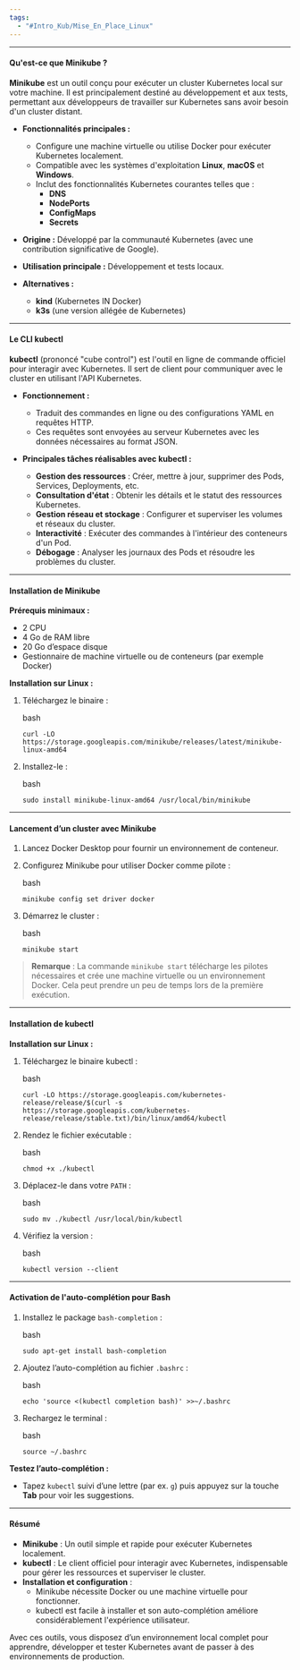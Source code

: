 ```yaml
---
tags:
  - "#Intro_Kub/Mise_En_Place_Linux"
---
```

***

#### **Qu'est-ce que Minikube ?**

**Minikube** est un outil conçu pour exécuter un cluster Kubernetes local sur votre machine. Il est principalement destiné au développement et aux tests, permettant aux développeurs de travailler sur Kubernetes sans avoir besoin d'un cluster distant.

- **Fonctionnalités principales :**
    
    - Configure une machine virtuelle ou utilise Docker pour exécuter Kubernetes localement.
    - Compatible avec les systèmes d'exploitation **Linux**, **macOS** et **Windows**.
    - Inclut des fonctionnalités Kubernetes courantes telles que :
        - **DNS**
        - **NodePorts**
        - **ConfigMaps**
        - **Secrets**
- **Origine :** Développé par la communauté Kubernetes (avec une contribution significative de Google).
    
- **Utilisation principale :** Développement et tests locaux.
    
- **Alternatives :**
    
    - **kind** (Kubernetes IN Docker)
    - **k3s** (une version allégée de Kubernetes)

---

#### **Le CLI kubectl**

**kubectl** (prononcé "cube control") est l'outil en ligne de commande officiel pour interagir avec Kubernetes. Il sert de client pour communiquer avec le cluster en utilisant l'API Kubernetes.

- **Fonctionnement :**
    
    - Traduit des commandes en ligne ou des configurations YAML en requêtes HTTP.
    - Ces requêtes sont envoyées au serveur Kubernetes avec les données nécessaires au format JSON.
- **Principales tâches réalisables avec kubectl :**
    
    - **Gestion des ressources** : Créer, mettre à jour, supprimer des Pods, Services, Deployments, etc.
    - **Consultation d'état** : Obtenir les détails et le statut des ressources Kubernetes.
    - **Gestion réseau et stockage** : Configurer et superviser les volumes et réseaux du cluster.
    - **Interactivité** : Exécuter des commandes à l'intérieur des conteneurs d'un Pod.
    - **Débogage** : Analyser les journaux des Pods et résoudre les problèmes du cluster.

---

#### **Installation de Minikube**

**Prérequis minimaux :**

- 2 CPU
- 4 Go de RAM libre
- 20 Go d’espace disque
- Gestionnaire de machine virtuelle ou de conteneurs (par exemple Docker)

**Installation sur Linux :**

1. Téléchargez le binaire :
    
    bash
    
    `curl -LO https://storage.googleapis.com/minikube/releases/latest/minikube-linux-amd64`
    
2. Installez-le :
    
    bash
    
    `sudo install minikube-linux-amd64 /usr/local/bin/minikube`
    

---

#### **Lancement d’un cluster avec Minikube**

1. Lancez Docker Desktop pour fournir un environnement de conteneur.
2. Configurez Minikube pour utiliser Docker comme pilote :
    
    bash
    
    `minikube config set driver docker`
    
3. Démarrez le cluster :
    
    bash
    
    `minikube start`
    

> **Remarque** : La commande `minikube start` télécharge les pilotes nécessaires et crée une machine virtuelle ou un environnement Docker. Cela peut prendre un peu de temps lors de la première exécution.

---

#### **Installation de kubectl**

**Installation sur Linux :**

1. Téléchargez le binaire kubectl :
    
    bash
    
    `curl -LO https://storage.googleapis.com/kubernetes-release/release/$(curl -s https://storage.googleapis.com/kubernetes-release/release/stable.txt)/bin/linux/amd64/kubectl`
    
2. Rendez le fichier exécutable :
    
    bash
    
    `chmod +x ./kubectl`
    
3. Déplacez-le dans votre `PATH` :
    
    bash
    
    `sudo mv ./kubectl /usr/local/bin/kubectl`
    
4. Vérifiez la version :
    
    bash
    
    `kubectl version --client`
    

---

#### **Activation de l'auto-complétion pour Bash**

1. Installez le package `bash-completion` :
    
    bash
    
    `sudo apt-get install bash-completion`
    
2. Ajoutez l’auto-complétion au fichier `.bashrc` :
    
    bash
    
    `echo 'source <(kubectl completion bash)' >>~/.bashrc`
    
3. Rechargez le terminal :
    
    bash
    
    `source ~/.bashrc`
    

**Testez l’auto-complétion :**

- Tapez `kubectl` suivi d’une lettre (par ex. `g`) puis appuyez sur la touche **Tab** pour voir les suggestions.

---

#### **Résumé**

- **Minikube** : Un outil simple et rapide pour exécuter Kubernetes localement.
- **kubectl** : Le client officiel pour interagir avec Kubernetes, indispensable pour gérer les ressources et superviser le cluster.
- **Installation et configuration** :
    - Minikube nécessite Docker ou une machine virtuelle pour fonctionner.
    - kubectl est facile à installer et son auto-complétion améliore considérablement l'expérience utilisateur.

Avec ces outils, vous disposez d’un environnement local complet pour apprendre, développer et tester Kubernetes avant de passer à des environnements de production.